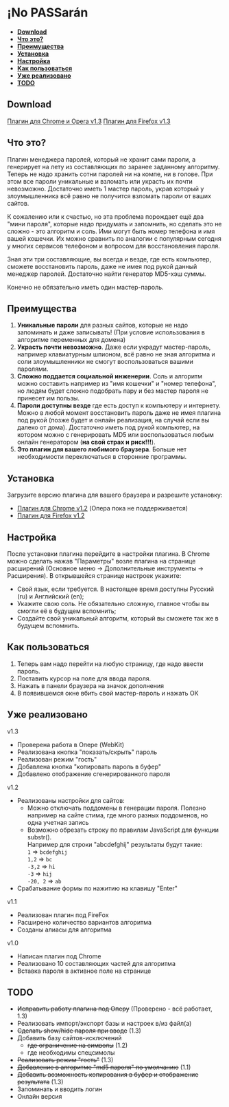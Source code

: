 ¡No PASSarán
============

- **[Download](#download)**
- **[Что это?](#wtf)**
- **[Преимущества](#advantages)**
- **[Установка](#install)**
- **[Настройка](#setting)**
- **[Как пользоваться](#use)**
- **[Уже реализовано](#implemented)**
- **[TODO](#todo)**


Download
--------

[Плагин для Chrome и Opera v1.3](https://github.com/BaNru/iNoPASSaran/releases/download/1.3/iNoPASSaran.crx)
[Плагин для Firefox v1.3](https://github.com/BaNru/iNoPASSaran/releases/download/1.3/iNoPASSaran.xpi)


Что это?
--------

Плагин менеджера паролей, который не хранит сами пароли, а генерирует на лету из
составляющих по заранее заданному алгоритму. Теперь не надо хранить сотни
паролей ни на компе, ни в голове. При этом все пароли уникальные и взломать или
украсть их почти невозможно. Достаточно иметь 1 мастер пароль, украв который у
злоумышленника всё равно не получится взломать пароли от ваших сайтов.

К сожалению или к счастью, но эта проблема порождает ещё два "мини пароля",
которые надо придумать и запомнить, но сделать это не сложно - это
алгоритм и соль. Ими могут быть номер телефона и имя вашей кошечки. Их можно
сравнить по аналогии с популярным сегодня у многих сервисов телефоном и вопросом
для восстановления пароля.

Зная эти три составляющие, вы всегда и везде, где есть компьютер, сможете
восстановить пароль, даже не имея под рукой данный менеджер паролей. Достаточно
найти генератор MD5-хэш суммы.

Конечно не обязательно иметь один мастер-пароль.


Преимущества
------------

1. **Уникальные пароли** для разных сайтов, которые не надо запоминать и даже
записывать! (При условие использования в алгоритме переменных для домена)
2. **Украсть почти невозможно**. Даже если украдут мастер-пароль, например
клавиатурным шпионом, всё равно не зная алгоритма и соли злоумышленники не
смогут воспользоваться вашими паролями.
3. **Сложно поддается социальной инженерии**. Соль и алгоритм можно составить
например из "имя кошечки" и "номер телефона", но людям будет сложно подобрать
пару и без мастер пароля не принесет им пользы.
4. **Пароли доступны везде** где есть доступ к компьютеру и интернету. Можно в
любой момент восстановить пароль даже не имея плагина под рукой (позже будет и
онлайн реализация, на случай если вы далеко от дома). Достаточно иметь под
рукой компьютер, на котором можно с генерировать MD5 или воспользоваться любым
онлайн генератором (**на свой страх и риск!!!**).
5. **Это плагин для вашего любимого браузера**. Больше нет необходимости
переключаться в сторонние программы.


Установка
---------

Загрузите версию плагина для вашего браузера и разрешите установку:
- [Плагин для Chrome v1.2](https://github.com/BaNru/iNoPASSaran/releases/download/1.2/iNoPASSaran.crx) (Опера пока не поддерживается)  
- [Плагин для Firefox v1.2](https://github.com/BaNru/iNoPASSaran/releases/download/1.2/iNoPASSaran.xpi)


Настройка
---------

После установки плагина перейдите в настройки плагина. В Chrome можно сделать
нажав "Параметры" возле плагина на странице расширений (Основное меню ->
Дополнительные инструменты -> Расширения). В открывшейся странице настроек
укажите:
- Свой язык, если требуется. В настоящее время доступны Русский (ru) и
Английский (en);
- Укажите свою соль. Не обязательно сложную, главное чтобы вы смогли её в
будущем вспомнить;
- Создайте свой уникальный алгоритм, который вы сможете так же в будущем
вспомнить.


Как пользоваться
----------------

1. Теперь вам надо перейти на любую страницу, где надо ввести пароль.
2. Поставить курсор на поле для ввода пароля.
3. Нажать в панели браузера на значок дополнения
4. В появившемся окне вбить свой мастер-пароль и нажать ОК


Уже реализовано
---------------
v1.3
- Проверена работа в Опере (WebKit)
- Реализована кнопка "показать/скрыть" пароль
- Реализован режим "гость"
- Добавлена кнопка "копировать пароль в буфер"
- Добавлено отображение сгенерированного пароля

v1.2
- Реализованы настройки для сайтов:
  - Можно отключать поддомены в генерации пароля. Полезно например на сайте стима, где много разных поддоменов, но одна учетная запись
  - Возможно обрезать строку по правилам JavaScript для функции substr().  
Например для строки "abcdefghij" результаты будут такие:  
`1` => `bcdefghij`  
`1,2` => `bc`  
`-3,2` => `hi`  
`-3` => `hij`  
`-20, 2` => `ab`  
- Срабатывание формы по нажитию на клавишу "Enter"

v1.1
- Реализован плагин под FireFox
- Расширено количество вариантов алгоритма
- Созданы алиасы для алгоритма

v1.0
- Написан плагин под Chrome
- Реализовано 10 составляющих частей для алгоритма
- Вставка пароля в активное поле на странице


TODO
----

- ~~Исправить работу плагина под Оперу~~ (Проверено - всё работает, 1.3)
- Реализовать импорт/экспорт базы и настроек в/из файл(а)
- ~~Сделать show/hide пароля при вводе~~ (1.3)
- Добавить базу сайтов-исключений  
  - ~~где ограничение на символы~~ (1.2)
  - где необходимы спецсимолы
- ~~Реализовать режим "гость"~~ (1.3)
- ~~Добавление в алгоритме "md5 пароля" по умолчанию~~ (1.1)
- ~~Добавить возможность копирования в буфер и отображение результата~~ (1.3)
- Запоминать и вводить логин
- Онлайн версия
